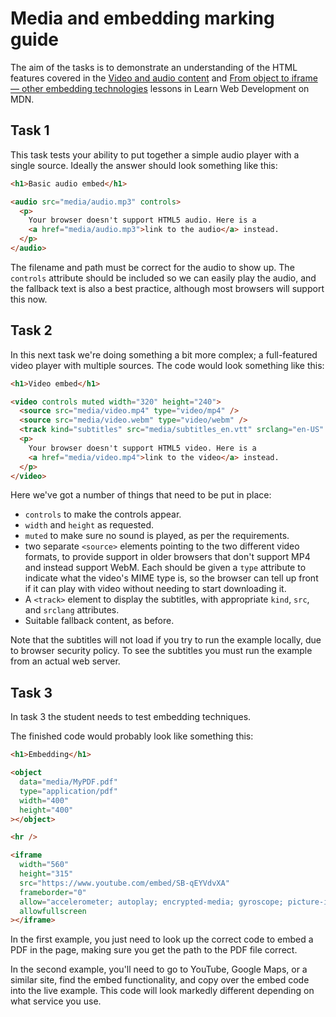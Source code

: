 # Media and embedding marking guide

The aim of the tasks is to demonstrate an understanding of the HTML features covered in the [Video and audio content](https://developer.mozilla.org/en-US/docs/Learn/HTML/Multimedia_and_embedding/Video_and_audio_content) and [From object to iframe — other embedding technologies](https://developer.mozilla.org/en-US/docs/Learn/HTML/Multimedia_and_embedding/Other_embedding_technologies) lessons in Learn Web Development on MDN.

## Task 1

This task tests your ability to put together a simple audio player with a single source. Ideally the answer should look something like this:

```html
<h1>Basic audio embed</h1>

<audio src="media/audio.mp3" controls>
  <p>
    Your browser doesn't support HTML5 audio. Here is a
    <a href="media/audio.mp3">link to the audio</a> instead.
  </p>
</audio>
```

The filename and path must be correct for the audio to show up. The `controls` attribute should be included so we can easily play the audio, and the fallback text is also a best practice, although most browsers will support this now.

## Task 2

In this next task we're doing something a bit more complex; a full-featured video player with multiple sources. The code would look something like this:

```html
<h1>Video embed</h1>

<video controls muted width="320" height="240">
  <source src="media/video.mp4" type="video/mp4" />
  <source src="media/video.webm" type="video/webm" />
  <track kind="subtitles" src="media/subtitles_en.vtt" srclang="en-US" />
  <p>
    Your browser doesn't support HTML5 video. Here is a
    <a href="media/video.mp4">link to the video</a> instead.
  </p>
</video>
```

Here we've got a number of things that need to be put in place:

- `controls` to make the controls appear.
- `width` and `height` as requested.
- `muted` to make sure no sound is played, as per the requirements.
- two separate `<source>` elements pointing to the two different video formats, to provide support in older browsers that don't support MP4 and instead support WebM. Each should be given a `type` attribute to indicate what the video's MIME type is, so the browser can tell up front if it can play with video without needing to start downloading it.
- A `<track>` element to display the subtitles, with appropriate `kind`, `src`, and `srclang` attributes.
- Suitable fallback content, as before.

Note that the subtitles will not load if you try to run the example locally, due to browser security policy. To see the subtitles you must run the example from an actual web server.

## Task 3

In task 3 the student needs to test embedding techniques.

The finished code would probably look like something this:

```html
<h1>Embedding</h1>

<object
  data="media/MyPDF.pdf"
  type="application/pdf"
  width="400"
  height="400"
></object>

<hr />

<iframe
  width="560"
  height="315"
  src="https://www.youtube.com/embed/SB-qEYVdvXA"
  frameborder="0"
  allow="accelerometer; autoplay; encrypted-media; gyroscope; picture-in-picture"
  allowfullscreen
></iframe>
```

In the first example, you just need to look up the correct code to embed a PDF in the page, making sure you get the path to the PDF file correct.

In the second example, you'll need to go to YouTube, Google Maps, or a similar site, find the embed functionality, and copy over the embed code into the live example. This code will look markedly different depending on what service you use.

